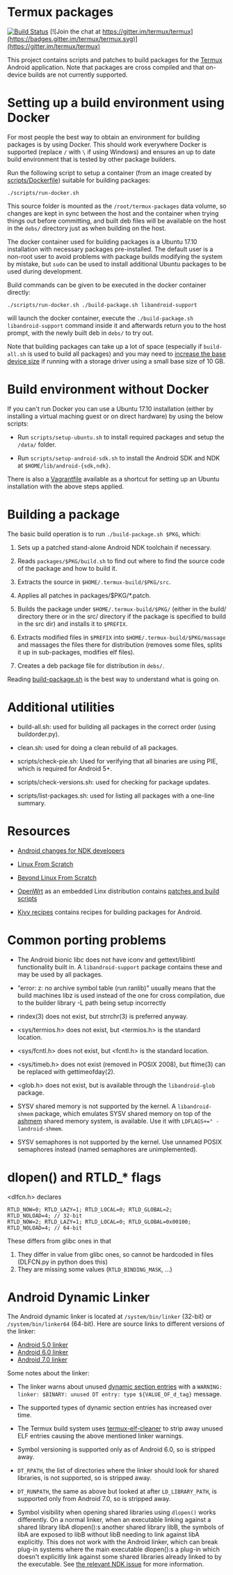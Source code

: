 Termux packages
=============== 
[![Build Status](https://travis-ci.org/termux/termux-packages.svg?branch=master)](https://travis-ci.org/termux/termux-packages)
[![Join the chat at https://gitter.im/termux/termux](https://badges.gitter.im/termux/termux.svg)](https://gitter.im/termux/termux)

This project contains scripts and patches to build packages for the [Termux](https://termux.com/) Android application. Note that packages are cross compiled and that on-device builds are not currently supported.

Setting up a build environment using Docker
===========================================
For most people the best way to obtain an environment for building packages is by using Docker. This should work everywhere Docker is supported (replace `/` with `\` if using Windows) and ensures an up to date build environment that is tested by other package builders.

Run the following script to setup a container (from an image created by [scripts/Dockerfile](scripts/Dockerfile)) suitable for building packages:

    ./scripts/run-docker.sh

This source folder is mounted as the `/root/termux-packages` data volume, so changes are kept
in sync between the host and the container when trying things out before committing, and built
deb files will be available on the host in the `debs/` directory just as when building on the host.

The docker container used for building packages is a Ubuntu 17.10 installation with necessary packages
pre-installed. The default user is a non-root user to avoid problems with package builds modifying the system
by mistake, but `sudo` can be used to install additional Ubuntu packages to be used during development.

Build commands can be given to be executed in the docker container directly:

    ./scripts/run-docker.sh ./build-package.sh libandroid-support

will launch the docker container, execute the `./build-package.sh libandroid-support`
command inside it and afterwards return you to the host prompt, with the newly built
deb in `debs/` to try out.

Note that building packages can take up a lot of space (especially if `build-all.sh` is used to build all packages) and you may need to [increase the base device size](http://www.projectatomic.io/blog/2016/03/daemon_option_basedevicesize/) if running with a storage driver using a small base size of 10 GB.

Build environment without Docker
================================
If you can't run Docker you can use a Ubuntu 17.10 installation (either by installing a virtual maching guest or on direct hardware) by using the below scripts:

- Run `scripts/setup-ubuntu.sh` to install required packages and setup the `/data/` folder.

- Run `scripts/setup-android-sdk.sh` to install the Android SDK and NDK at `$HOME/lib/android-{sdk,ndk}`.

There is also a [Vagrantfile](scripts/Vagrantfile) available as a shortcut for setting up an Ubuntu installation with the above steps applied.

Building a package
==================
The basic build operation is to run `./build-package.sh $PKG`, which:

1. Sets up a patched stand-alone Android NDK toolchain if necessary.

2. Reads `packages/$PKG/build.sh` to find out where to find the source code of the package and how to build it.

3. Extracts the source in `$HOME/.termux-build/$PKG/src`.

4. Applies all patches in packages/$PKG/\*.patch.

5. Builds the package under `$HOME/.termux-build/$PKG/` (either in the build/ directory there or in the
  src/ directory if the package is specified to build in the src dir) and installs it to `$PREFIX`.

6. Extracts modified files in `$PREFIX` into `$HOME/.termux-build/$PKG/massage` and massages the
  files there for distribution (removes some files, splits it up in sub-packages, modifies elf files).

7. Creates a deb package file for distribution in `debs/`.

Reading [build-package.sh](build-package.sh) is the best way to understand what is going on.

Additional utilities
====================
* build-all.sh: used for building all packages in the correct order (using buildorder.py).

* clean.sh: used for doing a clean rebuild of all packages.

* scripts/check-pie.sh: Used for verifying that all binaries are using PIE, which is required for Android 5+.

* scripts/check-versions.sh: used for checking for package updates.
	
* scripts/list-packages.sh: used for listing all packages with a one-line summary.


Resources
=========
* [Android changes for NDK developers](https://android.googlesource.com/platform/bionic/+/master/android-changes-for-ndk-developers.md)

* [Linux From Scratch](http://www.linuxfromscratch.org/lfs/view/stable/)

* [Beyond Linux From Scratch](http://www.linuxfromscratch.org/blfs/view/stable/)

* [OpenWrt](https://openwrt.org/) as an embedded Linx distribution contains [patches and build scripts](https://dev.openwrt.org/browser/packages)

* [Kivy recipes](https://github.com/kivy/python-for-android/tree/master/pythonforandroid/recipes) contains recipes for building packages for Android.


Common porting problems
=======================
* The Android bionic libc does not have iconv and gettext/libintl functionality built in. A `libandroid-support` package contains these and may be used by all packages.

* "error: z: no archive symbol table (run ranlib)" usually means that the build machines libz is used instead of the one for cross compilation, due to the builder library -L path being setup incorrectly

* rindex(3) does not exist, but strrchr(3) is preferred anyway.

* &lt;sys/termios.h&gt; does not exist, but &lt;termios.h&gt; is the standard location.

* &lt;sys/fcntl.h&gt; does not exist, but &lt;fcntl.h&gt; is the standard location.

* &lt;sys/timeb.h&gt; does not exist (removed in POSIX 2008), but ftime(3) can be replaced with gettimeofday(2).

* &lt;glob.h&gt; does not exist, but is available through the `libandroid-glob` package.

* SYSV shared memory is not supported by the kernel. A `libandroid-shmem` package, which emulates SYSV shared memory on top of the [ashmem](http://elinux.org/Android_Kernel_Features#ashmem) shared memory system, is available. Use it with `LDFLAGS+=" -landroid-shmem`.

* SYSV semaphores is not supported by the kernel. Use unnamed POSIX semaphores instead (named semaphores are unimplemented).

dlopen() and RTLD&#95;&#42; flags
=================================
&lt;dlfcn.h&gt; declares

    RTLD_NOW=0; RTLD_LAZY=1; RTLD_LOCAL=0; RTLD_GLOBAL=2;       RTLD_NOLOAD=4; // 32-bit
    RTLD_NOW=2; RTLD_LAZY=1; RTLD_LOCAL=0; RTLD_GLOBAL=0x00100; RTLD_NOLOAD=4; // 64-bit

These differs from glibc ones in that

1. They differ in value from glibc ones, so cannot be hardcoded in files (DLFCN.py in python does this)
2. They are missing some values (`RTLD_BINDING_MASK`, ...)

Android Dynamic Linker
======================
The Android dynamic linker is located at `/system/bin/linker` (32-bit) or `/system/bin/linker64` (64-bit). Here are source links to different versions of the linker:

- [Android 5.0 linker](https://android.googlesource.com/platform/bionic/+/lollipop-mr1-release/linker/linker.cpp)
- [Android 6.0 linker](https://android.googlesource.com/platform/bionic/+/marshmallow-mr1-release/linker/linker.cpp)
- [Android 7.0 linker](https://android.googlesource.com/platform/bionic/+/nougat-mr1-release/linker/linker.cpp)

Some notes about the linker:

- The linker warns about unused [dynamic section entries](https://docs.oracle.com/cd/E23824_01/html/819-0690/chapter6-42444.html) with a `WARNING: linker: $BINARY: unused DT entry: type ${VALUE_OF_d_tag}` message.

- The supported types of dynamic section entries has increased over time.

- The Termux build system uses [termux-elf-cleaner](https://github.com/termux/termux-elf-cleaner) to strip away unused ELF entries causing the above mentioned linker warnings.

- Symbol versioning is supported only as of Android 6.0, so is stripped away.

- `DT_RPATH`, the list of directories where the linker should look for shared libraries, is not supported, so is stripped away.

- `DT_RUNPATH`, the same as above but looked at after `LD_LIBRARY_PATH`, is supported only from Android 7.0, so is stripped away.

- Symbol visibility when opening shared libraries using `dlopen()` works differently. On a normal linker, when an executable linking against a shared library libA dlopen():s another shared library libB, the symbols of libA are exposed to libB without libB needing to link against libA explicitly. This does not work with the Android linker, which can break plug-in systems where the main executable dlopen():s a plug-in which doesn't explicitly link against some shared libraries already linked to by the executable. See [the relevant NDK issue](https://github.com/android-ndk/ndk/issues/201) for more information.
